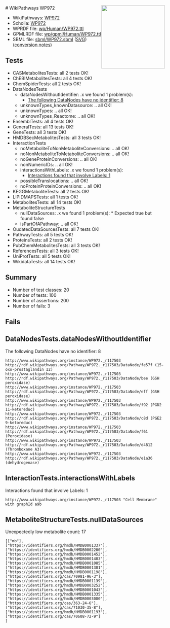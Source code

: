 <img style="float: right; width: 200px" src="../logo.png" />
# WikiPathways WP972

* WikiPathways: [WP972](https://identifiers.org/wikipathways:WP972)
* Scholia: [WP972](https://scholia.toolforge.org/wikipathways/WP972)
* WPRDF file: [wp/Human/WP972.ttl](../wp/Human/WP972.ttl)
* GPMLRDF file: [wp/gpml/Human/WP972.ttl](../wp/gpml/Human/WP972.ttl)
* SBML file: [sbml/WP972.sbml](../sbml/WP972.sbml) ([SVG](../sbml/WP972.svg)) ([conversion notes](../sbml/WP972.txt))

## Tests
* CASMetabolitesTests: all 2 tests OK!
* ChEBIMetabolitesTests: all 4 tests OK!
* ChemSpiderTests: all 2 tests OK!
* DataNodesTests
    * dataNodesWithoutIdentifier: .x we found 1 problem(s):
        * [The following DataNodes have no identifier: 8](#d2d32fa7)
    * unknownTypes_knownDatasource: .. all OK!
    * unknownTypes: .. all OK!
    * unknownTypes_Reactome: .. all OK!
* EnsemblTests: all 4 tests OK!
* GeneralTests: all 13 tests OK!
* GeneTests: all 3 tests OK!
* HMDBSecMetabolitesTests: all 3 tests OK!
* InteractionTests
    * noMetaboliteToNonMetaboliteConversions: .. all OK!
    * noNonMetaboliteToMetaboliteConversions: .. all OK!
    * noGeneProteinConversions: .. all OK!
    * nonNumericIDs: .. all OK!
    * interactionsWithLabels: .x we found 1 problem(s):
        * [Interactions found that involve Labels: 1](#630d2678)
    * possibleTranslocations: .. all OK!
    * noProteinProteinConversions: .. all OK!
* KEGGMetaboliteTests: all 2 tests OK!
* LIPIDMAPSTests: all 1 tests OK!
* MetabolitesTests: all 14 tests OK!
* MetaboliteStructureTests
    * nullDataSources: .x we found 1 problem(s):
            * Expected true but found false
    * isPartOfAPathway: .. all OK!
* OudatedDataSourcesTests: all 7 tests OK!
* PathwayTests: all 5 tests OK!
* ProteinsTests: all 2 tests OK!
* PubChemMetabolitesTests: all 3 tests OK!
* ReferencesTests: all 3 tests OK!
* UniProtTests: all 5 tests OK!
* WikidataTests: all 14 tests OK!


## Summary

* Number of test classes: 20
* Number of tests: 100
* Number of assertions: 200
* Number of fails: 3

## Fails

<a name="d2d32fa7" />

## DataNodesTests.dataNodesWithoutIdentifier

The following DataNodes have no identifier: 8
```
http://www.wikipathways.org/instance/WP972._r117503 http://rdf.wikipathways.org/Pathway/WP972._r117503/DataNode/fe57f (15-oxo-prostaglandin I2)
http://www.wikipathways.org/instance/WP972._r117503 http://rdf.wikipathways.org/Pathway/WP972._r117503/DataNode/bee (GSH peroxidase)
http://www.wikipathways.org/instance/WP972._r117503 http://rdf.wikipathways.org/Pathway/WP972._r117503/DataNode/eff (GSH peroxidase)
http://www.wikipathways.org/instance/WP972._r117503 http://rdf.wikipathways.org/Pathway/WP972._r117503/DataNode/f92 (PGD2 11-ketoreduc)
http://www.wikipathways.org/instance/WP972._r117503 http://rdf.wikipathways.org/Pathway/WP972._r117503/DataNode/c8d (PGE2 9-ketoreduc)
http://www.wikipathways.org/instance/WP972._r117503 http://rdf.wikipathways.org/Pathway/WP972._r117503/DataNode/f61 (Peroxidase)
http://www.wikipathways.org/instance/WP972._r117503 http://rdf.wikipathways.org/Pathway/WP972._r117503/DataNode/d4812 (Thromboxane A3)
http://www.wikipathways.org/instance/WP972._r117503 http://rdf.wikipathways.org/Pathway/WP972._r117503/DataNode/e1a36 (dehydrogenase)
```

<a name="630d2678" />

## InteractionTests.interactionsWithLabels

Interactions found that involve Labels: 1
```
http://www.wikipathways.org/instance/WP972._r117503 "Cell Membrane" with graphId a9b
```

<a name="91904190" />

## MetaboliteStructureTests.nullDataSources

Unexpectedly low metabolite count: 17
```
[["mb"],
["https://identifiers.org/hmdb/HMDB0001337"],
["https://identifiers.org/hmdb/HMDB0002200"],
["https://identifiers.org/hmdb/HMDB0001452"],
["https://identifiers.org/hmdb/HMDB0001403"],
["https://identifiers.org/hmdb/HMDB0001085"],
["https://identifiers.org/hmdb/HMDB0001381"],
["https://identifiers.org/hmdb/HMDB0001198"],
["https://identifiers.org/cas/70981-96-3"],
["https://identifiers.org/hmdb/HMDB0001139"],
["https://identifiers.org/hmdb/HMDB0003252"],
["https://identifiers.org/hmdb/HMDB0001043"],
["https://identifiers.org/hmdb/HMDB0001335"],
["https://identifiers.org/hmdb/HMDB0003080"],
["https://identifiers.org/cas/363-24-6"],
["https://identifiers.org/cas/71030-35-8"],
["https://identifiers.org/hmdb/HMDB0001193"],
["https://identifiers.org/cas/70608-72-9"]
]
```

